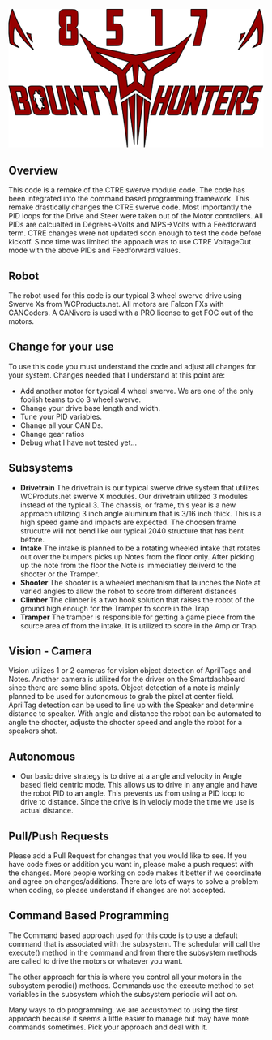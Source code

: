 ![](src/main/java/frc/robot/lib/MythDigLogo1.0.svg)

## Overview
This code is a remake of the CTRE swerve module code. The code has been integrated into the command based programming framework.
This remake drastically changes the CTRE swerve code. Most importantly the PID loops for the Drive and Steer were taken out of the Motor controllers.
All PIDs are calcualted in Degrees->Volts and MPS->Volts with a Feedforward term. CTRE changes were not updated soon enough to test the code before kickoff.
Since time was limited the appoach was to use CTRE VoltageOut mode with the above PIDs and Feedforward values. 

## Robot 
The robot used for this code is our typical 3 wheel swerve drive using Swerve Xs from WCProducts.net. All motors are Falcon FXs with CANCoders.
A CANivore is used with a PRO license to get FOC out of the motors.

## Change for your use
To use this code you must understand the code and adjust all changes for your system. 
Changes needed that I understand at this point are:
- Add another motor for typical 4 wheel swerve. We are one of the only foolish teams to do 3 wheel swerve.
- Change your drive base length and width.
- Tune your PID variables.
- Change all your CANIDs.
- Change gear ratios
- Debug what I have not tested yet...

## Subsystems
- **Drivetrain**
  The drivetrain is our typical swerve drive system that utilizes WCProduts.net swerve X modules. Our drivetrain utilized 3 modules instead of the typical 3.
  The chassis, or frame, this year is a new approach utilizing 3 inch angle aluminum that is 3/16 inch thick. This is a high speed game and impacts are expected.
  The choosen frame strucutre will not bend like our typical 2040 structure that has bent before. 
- **Intake**
  The intake is planned to be a rotating wheeled intake that rotates out over the bumpers picks up Notes from the floor only.
  After picking up the note from the floor the Note is immediatley deliverd to the shooter or the Tramper.
- **Shooter**
  The shooter is a wheeled mechanism that launches the Note at varied angles to allow the robot to score from different distances
- **Climber**
  The climber is a two hook solution that raises the robot of the ground high enough for the Tramper to score in the Trap.
- **Tramper**
  The tramper is responsible for getting a game piece from the source area of from the intake. It is utilized to score in the Amp or Trap.

## Vision - Camera
Vision utilizes 1 or 2 cameras for vision object detection of AprilTags and Notes. Another camera is utilized for the driver on the Smartdashboard since there are some blind spots.
Object detection of a note is mainly planned to be used for autonomous to grab the pixel at center field. AprilTag detection can be used to line up with the Speaker and determine distance to speaker.
With angle and distance the robot can be automated to angle the shooter, adjuste the shooter speed and angle the robot for a speakers shot.

## Autonomous
- Our basic drive strategy is to drive at a angle and velocity in Angle based field centric mode. This allows us to drive in any angle and have the robot PID to an angle. This prevents us from using a PID loop to drive to distance. Since the drive is in velociy mode the time we use is actual distance.

## Pull/Push Requests
Please add a Pull Request for changes that you would like to see.
If you have code fixes or addition you want in, please make a push request with the changes.
More people working on code makes it better if we coordinate and agree on changes/additions.
There are lots of ways to solve a problem when coding, so please understand if changes are not accepted.

## Command Based Programming
The Command based approach used for this code is to use a default command that is associated with the subsystem. The schedular will call the execute() method in the command and from there the subsystem methods are called to drive the motors or whatever you want. 

The other approach for this is where you control all your motors in the subsystem perodic() methods. Commands use the execute method to set variables in the subsystem which the subsystem periodic will act on.

Many ways to do programming, we are accustomed to using the first approach because it seems a little easier to manage but may have more commands sometimes. Pick your approach and deal with it.

